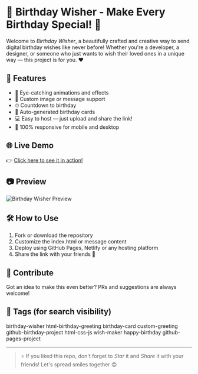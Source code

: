 # 🎉 Birthday Wisher - Make Every Birthday Special! 🎂

Welcome to *Birthday Wisher*, a beautifully crafted and creative way to send digital birthday wishes like never before! Whether you're a developer, a designer, or someone who just wants to wish their loved ones in a unique way — this project is for you. ❤

## 🚀 Features

- 🎈 Eye-catching animations and effects  
- 📸 Custom image or message support  
- ⏱ Countdown to birthday  
- 💌 Auto-generated birthday cards  
- 💻 Easy to host — just upload and share the link!  
- 📱 100% responsive for mobile and desktop  

## 🌐 Live Demo

👉 [Click here to see it in action!](https://your-username.github.io/repo-name)

## 📷 Preview

![Birthday Wisher Preview](preview.gif)

## 🛠 How to Use

1. Fork or download the repository  
2. Customize the index.html or message content  
3. Deploy using GitHub Pages, Netlify or any hosting platform  
4. Share the link with your friends 🎁

## 🤝 Contribute

Got an idea to make this even better? PRs and suggestions are always welcome!

## 📌 Tags (for search visibility)

birthday-wisher html-birthday-greeting birthday-card custom-greeting github-birthday-project html-css-js wish-maker happy-birthday github-pages-project

---

> ⭐ If you liked this repo, don't forget to *Star* it and *Share* it with your friends! Let's spread smiles together 😊
